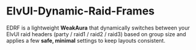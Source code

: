 # ElvUI-Dynamic-Raid-Frames
EDRF is a lightweight **WeakAura** that dynamically switches between your ElvUI raid headers (party / raid1 / raid2 / raid3) based on group size and applies a few **safe, minimal** settings to keep layouts consistent.
